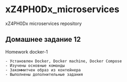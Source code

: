 # xZ4PH0Dx_microservices
xZ4PH0Dx microservices repository

## Домашнее задание 12

Homework docker-1

    - Установлен Docker, Docker machine, Docker Compose
    - Изучены основные команды
    - Закоммитчен образ из контейнера
    - Выполнены дополнительные задания

